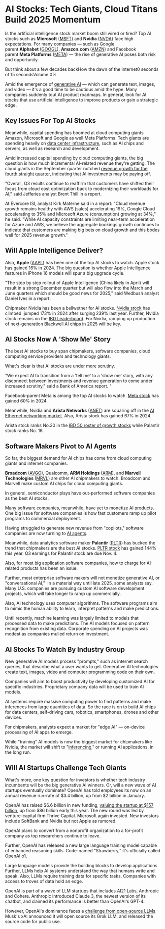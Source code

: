 AI Stocks: Tech Giants, Cloud Titans Build 2025 Momentum
========================================================

Is the artificial intelligence stock market boom still wired or tired? Top AI stocks such as **Microsoft** ([MSFT](https://research.investors.com/quote.aspx?symbol=MSFT)) and **Nvidia** ([NVDA](https://research.investors.com/quote.aspx?symbol=NVDA)) face high expectations. For many companies — such as Google parent **Alphabet** ([GOOGL](https://research.investors.com/quote.aspx?symbol=GOOGL)), **Amazon.com** ([AMZN](https://research.investors.com/quote.aspx?symbol=AMZN)) and Facebook parent **Meta Platforms** ([META](https://research.investors.com/quote.aspx?symbol=META)) — the rise of generative AI poses both risk and opportunity.

But think about a few decades backHow the dawn of the internet0 seconds of 15 secondsVolume 0% 

Amid the emergence of [generative AI](https://www.investors.com/news/technology/chatgpt-is-just-the-tip-of-the-iceberg-in-content-creating-artificial-intelligence-get-ready-for-a-lot-of-disruption/) — which can generate text, images, and video — it's a good time to be cautious amid the hype. Many companies suddenly tout AI product roadmaps. In general, look for AI stocks that use artificial intelligence to improve products or gain a strategic edge.

Key Issues For Top AI Stocks
----------------------------

Meanwhile, capital spending has boomed at cloud computing giants Amazon, Microsoft and Google as well Meta Platforms. Tech giants are spending heavily on [data center infrastructure](https://www.investors.com/news/technology/vertiv-stock-amphenol-celestica-q3-earnings/), such as AI chips and servers, as well as research and development.

Amid increased capital spending by cloud computing giants, the big question is how much incremental AI-related revenue they're getting. The cloud giants in the September quarter notched [revenue growth for the fourth straight quarter](https://www.wsj.com/tech/ai/tech-giants-see-ai-bets-starting-to-pay-off-278796f6), indicating that AI investments may be paying off.

"Overall, Q3 results continue to reaffirm that customers have shifted their focus from cloud cost optimization back to modernizing their workloads for AI," said Jefferies analyst Brent Thill in a report.

At Evercore ISI, analyst Kirk Materne said in a report: "Cloud revenue growth remains healthy with AWS (sales) accelerating 19%, Google Cloud accelerating to 35% and Microsoft Azure (consumption) growing at 34%," he said. "While AI capacity constraints are limiting near-term acceleration for Azure and AWS, we believe the aggregate bookings growth continues to indicate that customers are making big bets on cloud growth and this bodes well for 2025 revenue growth."

Will Apple Intelligence Deliver?
--------------------------------

Also, **Apple** ([AAPL](https://research.investors.com/quote.aspx?symbol=AAPL)) has been one of the top AI stocks to watch. Apple stock has gained 16% in 2024. The big question is whether Apple Intelligence features in iPhone 16 models will spur a big upgrade cycle.

"The step by step rollout of Apple Intelligence (China likely in April) will result in a strong December quarter but will also flow into the March and June quarters which should be good news for 2025," said Wedbush analyst Daniel Ives in a report.

Chipmaker Nvidia has been a bellwether for AI stocks. [Nvidia stock](https://www.investors.com/research/nvda-stock-is-nvidia-a-buy-2/) has climbed  jumped 173% in 2024 after surging 239% last year. Further, Nvidia stock remains on the [IBD Leaderboard](https://leaderboard.investors.com/#/leaders/leaders). For Nvidia, ramping up production of next-generation Blackwell AI chips in 2025 will be key.

AI Stocks Now A 'Show Me' Story
-------------------------------

The best AI stocks to buy span chipmakers, software companies, cloud computing service providers and technology giants.

What's clear is that AI stocks are under more scrutiny.

"We expect AI to transition from a 'tell me' to a 'show me' story, with any disconnect between investments and revenue generation to come under increased scrutiny," said a Bank of America report. "

Facebook-parent Meta is among the top AI stocks to watch. [Meta stock](https://www.investors.com/news/technology/meta-stock-facebook-buy-now/) has gained 60% in 2024.

Meanwhile, Nvidia and **Arista Networks** ([ANET](https://research.investors.com/quote.aspx?symbol=ANET)) are squaring off in the [AI Ethernet networking market](https://www.investors.com/news/technology/nvidia-stock-arista-networks-ai-networking-battle/). Also, Arista stock has gained 67% in 2024.

Arista stock ranks No.30 in the [IBD 50 roster of growth stocks](https://research.investors.com/stock-lists/ibd-50/) while Palantir stock ranks No. 16.

Software Makers Pivot to AI Agents
----------------------------------

So far, the biggest demand for AI chips has come from cloud computing giants and internet companies.

**Broadcom** ([AVGO](https://research.investors.com/quote.aspx?symbol=AVGO)), Qualcomm, **ARM Holdings** ([ARM](https://research.investors.com/quote.aspx?symbol=ARM)), and **Marvell Technologies** ([MRVL](https://research.investors.com/quote.aspx?symbol=MRVL)) are other AI chipmakers to watch. Broadcom and Marvell make custom AI chips for cloud computing giants.

In general, semiconductor plays have out-performed software companies as the best AI stocks.

Many software companies, meanwhile, have yet to monetize AI products. One big issue for software companies is how fast customers ramp up pilot programs to commercial deployment.

Having struggled to generate new revenue from "copilots," software companies are now turning to [AI agents](https://www.investors.com/news/technology/nvidia-stock-ai-agents-software-companies/).

Meanwhile, data analytics software maker **Palantir** ([PLTR](https://research.investors.com/quote.aspx?symbol=PLTR)) has bucked the trend that chipmakers are the best AI stocks. [PLTR stock](https://www.investors.com/news/technology/pltr-stock-buy-now/) has gained 144% this year. Q3 earnings for Palantir stock are due Nov. 4.

Also, for most big application software companies, how to charge for AI-related products has been an issue.

Further, most enterprise software makers will not monetize generative AI, or "conversational AI,"  in a material way until late 2025, some analysts say. Many U.S. companies are pursuing custom AI software development projects, which will take longer to ramp up commercially.

Also, AI technology uses computer algorithms. The software programs aim to mimic the human ability to learn, interpret patterns and make predictions.

Until recently, machine learning was largely limited to models that processed data to make predictions. The AI models focused on pattern recognition from existing data. Corporate spending on AI projects was modest as companies mulled return on investment.

AI Stocks To Watch By Industry Group
------------------------------------

New generative AI models process "prompts," such as internet search queries, that describe what a user wants to get. Generative AI technologies create text, images, video and computer programming code on their own.

Companies will aim to boost productivity by developing customized AI for specific industries. Proprietary company data will be used to train AI models.

AI systems require massive computing power to find patterns and make inferences from large quantities of data. So the race is on to build AI chips for data centers, self-driving cars, robotics, smartphones, drones and other devices.

For chipmakers, analysts expect a market for "edge AI" — on-device processing of AI apps to emerge.

While "training" AI models is now the biggest market for chipmakers like Nvidia, the market will shift to "[inferencing](https://www.investors.com/news/technology/ai-stocks-market-shifting-to-inferencing-from-training/)," or running AI applications, in the long run.

Will AI Startups Challenge Tech Giants
--------------------------------------

What's more, one key question for investors is whether tech industry incumbents will be the big generative AI winners. Or, will a new wave of AI startups eventually dominate? OpenAI has told employees its now on an annual revenue run-rate of $3.4 billion, up from $2 billion in January.

OpenAI has raised $6.6 billion in new funding, [valuing the startup at $157 billion](https://www.investors.com/news/technology/nvidia-stock-microsoft-stock-openai-funding-valuation/), up from $86 billion early this year. The new round was led by venture-capital firm Thrive Capital. Microsoft again invested. New investors include SoftBank and Nvidia but not Apple as rumored.

OpenAI plans to convert from a nonprofit organization to a for-profit company as top researchers continue to leave.

Further, OpenAI has released a new large language training model capable of enhanced reasoning skills. Code-named "Strawberry," it's officially called OpenAI o1.

Large language models provide the building blocks to develop applications. Further, LLMs help AI systems understand the way that humans write and speak. Also, LLMs require training data for specific tasks. Companies with access to troves of data hold an edge.

OpenAI is part of a wave of LLM startups that includes AI21 Labs, Anthropic and Cohere. Anthropic introduced Claude 3, the newest version of its chatbot, and claimed its performance is better than OpenAI's GPT-4.

However, OpenAI's dominance faces a [challenge from open-source LLMs](https://www.investors.com/news/technology/generative-ai-battle-forms-should-big-tech-control-its-path/).  Musk's xAI announced it will open source its Grok LLM, and released the source code for public use.
